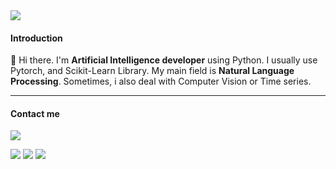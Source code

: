 <img src="https://capsule-render.vercel.app/api?type=rounded&color=auto&height=200&section=header&text=Welcome&fontSize=90"/>

#### Introduction</br>
👋 Hi there. I'm **Artificial Intelligence developer** using Python.
I usually use Pytorch, and Scikit-Learn Library.
My main field is **Natural Language Processing**.
Sometimes, i also deal with Computer Vision or Time series.

---

#### Contact me
<img src="https://img.shields.io/badge/goat1228@gmail.com-EA4335?style=flat-square&logo=Gmail&logoColor=white"/></a>


<img src="https://img.shields.io/badge/Python-3776AB?style=flat-square&logo=Python&logoColor=white"/></a>
<img src="https://img.shields.io/badge/PyTorch-EE4C2C?style=flat-square&logo=PyTorch&logoColor=white"/></a>
<img src="https://img.shields.io/badge/TensorFlow-FF6F00?style=flat-square&logo=TensorFlow&logoColor=white"/></a>



<!--
**dosilt/dosilt** is a ✨ _special_ ✨ repository because its `README.md` (this file) appears on your GitHub profile.

Here are some ideas to get you started:

- 🔭 I’m currently working on ...
- 🌱 I’m currently learning ...
- 👯 I’m looking to collaborate on ...
- 🤔 I’m looking for help with ...
- 💬 Ask me about ...
- 📫 How to reach me: ...
- 😄 Pronouns: ...
- ⚡ Fun fact: ...
-->
